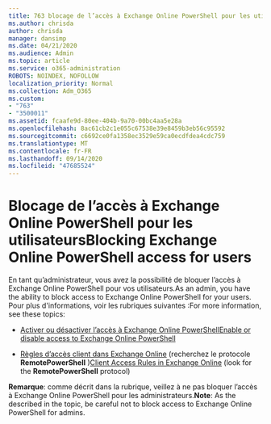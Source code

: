 ```yaml
---
title: 763 blocage de l’accès à Exchange Online PowerShell pour les utilisateurs
ms.author: chrisda
author: chrisda
manager: dansimp
ms.date: 04/21/2020
ms.audience: Admin
ms.topic: article
ms.service: o365-administration
ROBOTS: NOINDEX, NOFOLLOW
localization_priority: Normal
ms.collection: Adm_O365
ms.custom:
- "763"
- "3500011"
ms.assetid: fcaafe9d-80ee-404b-9a70-00bc4aa5e28a
ms.openlocfilehash: 8ac61cb2c1e055c67538e39e8459b3eb56c95592
ms.sourcegitcommit: c6692ce0fa1358ec3529e59ca0ecdfdea4cdc759
ms.translationtype: MT
ms.contentlocale: fr-FR
ms.lasthandoff: 09/14/2020
ms.locfileid: "47685524"
---
```

# <a name="blocking-exchange-online-powershell-access-for-users"></a><span data-ttu-id="5b0b2-102">Blocage de l’accès à Exchange Online PowerShell pour les utilisateurs</span><span class="sxs-lookup"><span data-stu-id="5b0b2-102">Blocking Exchange Online PowerShell access for users</span></span>
<span data-ttu-id="5b0b2-103">En tant qu’administrateur, vous avez la possibilité de bloquer l’accès à Exchange Online PowerShell pour vos utilisateurs.</span><span class="sxs-lookup"><span data-stu-id="5b0b2-103">As an admin, you have the ability to block access to Exchange Online PowerShell for your users.</span></span> <span data-ttu-id="5b0b2-104">Pour plus d'informations, voir les rubriques suivantes :</span><span class="sxs-lookup"><span data-stu-id="5b0b2-104">For more information, see these topics:</span></span>

- [<span data-ttu-id="5b0b2-105">Activer ou désactiver l’accès à Exchange Online PowerShell</span><span class="sxs-lookup"><span data-stu-id="5b0b2-105">Enable or disable access to Exchange Online PowerShell</span></span>](https://docs.microsoft.com/powershell/exchange/exchange-online/disable-access-to-exchange-online-powershell)

- <span data-ttu-id="5b0b2-106">[Règles d’accès client dans Exchange Online](https://technet.microsoft.com/library/mt842508.aspx) (recherchez le protocole **RemotePowerShell** )</span><span class="sxs-lookup"><span data-stu-id="5b0b2-106">[Client Access Rules in Exchange Online](https://technet.microsoft.com/library/mt842508.aspx) (look for the **RemotePowerShell** protocol)</span></span> 

<span data-ttu-id="5b0b2-107">**Remarque**: comme décrit dans la rubrique, veillez à ne pas bloquer l’accès à Exchange Online PowerShell pour les administrateurs.</span><span class="sxs-lookup"><span data-stu-id="5b0b2-107">**Note**: As the described in the topic, be careful not to block access to Exchange Online PowerShell for admins.</span></span>
